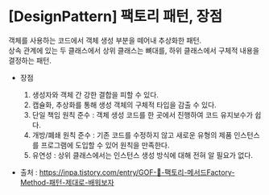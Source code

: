 # [DesignPattern] 팩토리 패턴, 장점
객체를 사용하는 코드에서 객체 생성 부분을 떼어내 추상화한 패턴.   
상속 관계에 있는 두 클래스에서 상위 클래스는 뼈대를, 하위 클래스에서 구체적 내용을 결정하는 패턴.

- 장점
    1. 생성자와 객체 간 강한 결합을 피할 수 있다.
    2. 캡슐화, 추상화를 통해 생성 객체의 구체적 타입을 감출 수 있다.
    3. 단일 책임 원칙 준수 : 객체 생성 코드를 한 곳에서 진행하여 코드 유지보수가 쉽다.
    4. 개방/폐쇄 원칙 준수 : 기존 코드를 수정하지 않고 새로운 유형의 제품 인스턴스를 프로그램에 도입할 수 있어 원칙을 만족한다.
    5. 유연성 : 상위 클래스에서는 인스턴스 생성 방식에 대해 전혀 알 필요가 없다.

- 출처 : <https://inpa.tistory.com/entry/GOF-💠-팩토리-메서드Factory-Method-패턴-제대로-배워보자>